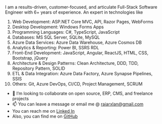I am a results-driven, customer-focused, and articulate Full-Stack Software Engineer with 6+ years of experience. An expert in technologies like

1. Web Development: ASP.NET Core MVC, API, Razor Pages, WebForms
2. Desktop Development: Windows Forms Apps
3. Programming Languages: C#, TypeScript, JavaScript
4. Databases: MS SQL Server, SQLite, MySQL
5. Azure Data Services: Azure Data Warehouse, Azure Cosmos DB
6. Analytics & Reporting: Power BI, SSRS RDL
7. Front-End Development: JavaScript, Angular, ReactJS, HTML, CSS, Bootstrap, jQuery
8. Architecture & Design Patterns: Clean Architecture, DDD, TDD, Repository Pattern, SOLID
9. ETL & Data Integration: Azure Data Factory, Azure Synapse Pipelines, SSIS
10. Others: Git, Azure DevOps, CI/CD, Project Management, SCRUM

- 💞️ I’m looking to collaborate on open source, ERP, CMS, and freelance projects
- 📫 You can leave a message or email me @ raiarxlan@gmail.com
- You can reach me on [Linked In](https://www.linkedin.com/in/raiarxlan/)
- Also, you can find me on [GitHub](https://github.com/RaiArxlan/)

<!---
RaiArxlan/RaiArxlan is a ✨ special ✨ repository because its `README.md` (this file) appears on your GitHub profile.
You can click the Preview link to take a look at your changes.
--->
